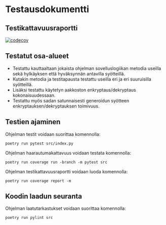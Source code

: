 # Testausdokumentti

## Testikattavuusraportti

[![codecov](https://codecov.io/gh/Dhkj/Tiralabra/branch/main/graph/badge.svg?token=GGQ60FH4C3)](https://codecov.io/gh/Dhkj/Tiralabra)

## Testatut osa-alueet

- Testattu kauttaaltaan jokaista ohjelman sovelluslogiikan metodia useilla sekä hylkäyksen että hyväksynnän antavilla syötteillä.
- Kutakin metodia ja testitapausta testattu useilla eri ja eri suuruisilla syötteillä.
- Lisäksi testattu käytetyn aakkoston enkryptaus/dekryptaus kokonaisuudessaan.
- Testattu myös sadan satunnaisesti generoidun syötteen enkryptauksen/dekryptauksen toimivuus.

## Testien ajaminen

Ohjelman testit voidaan suorittaa komennolla:

```poetry run pytest src/index.py```

Ohjelman haarautumakattavuus voidaan testata komennolla:

```poetry run coverage run -branch -m pytest src```

Ohjelman testikattavuusraportti voidaan luoda komennolla:

```poetry run coverage report -m```

## Koodin laadun seuranta

Ohjelman laatutarkastukset voidaan suorittaa komennolla:

```poetry run pylint src```
